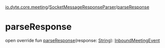 [io.dyte.core.meeting](../index.md)/[SocketMessageResponseParser](index.md)/[parseResponse](parse-response.md)

# parseResponse


open override fun [parseResponse](parse-response.md)(response: [String](https://kotlinlang.org/api/latest/jvm/stdlib/kotlin/-string/index.html)): [InboundMeetingEvent](../../com.dyte.mobilecorekmm.meeting.events.payloadmodel/-inbound-meeting-event/index.md)
